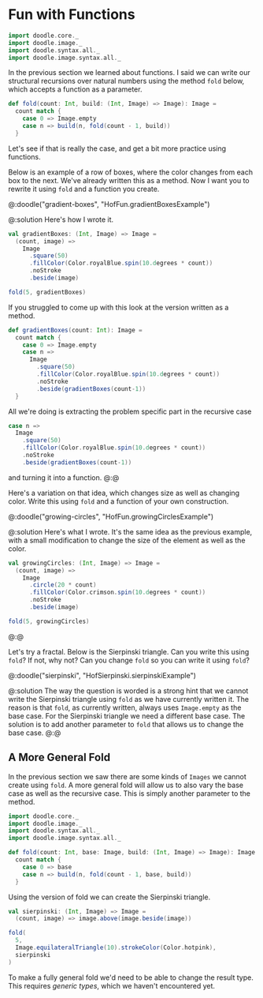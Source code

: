 # Fun with Functions

```scala mdoc:invisible
import doodle.core._
import doodle.image._
import doodle.syntax.all._
import doodle.image.syntax.all._
```

In the previous section we learned about functions. I said we can write our structural recursions over natural numbers using the method `fold` below, which accepts a function as a parameter.

```scala mdoc:silent
def fold(count: Int, build: (Int, Image) => Image): Image =
  count match {
    case 0 => Image.empty
    case n => build(n, fold(count - 1, build))
  }
```

Let's see if that is really the case, and get a bit more practice using functions.

Below is an example of a row of boxes, where the color changes from each box to the next. We've already written this as a method. Now I want you to rewrite it using `fold` and a function you create.

@:doodle("gradient-boxes", "HofFun.gradientBoxesExample")

@:solution
Here's how I wrote it.

```scala mdoc:silent
val gradientBoxes: (Int, Image) => Image =
  (count, image) =>
    Image
      .square(50)
      .fillColor(Color.royalBlue.spin(10.degrees * count))
      .noStroke
      .beside(image)
```
```scala
fold(5, gradientBoxes)
```

If you struggled to come up with this look at the version written as a method.

```scala mdoc:silent
def gradientBoxes(count: Int): Image =
  count match {
    case 0 => Image.empty
    case n => 
      Image
        .square(50)
        .fillColor(Color.royalBlue.spin(10.degrees * count))
        .noStroke
        .beside(gradientBoxes(count-1))
  }
```

All we're doing is extracting the problem specific part in the recursive case

```scala
case n => 
  Image
    .square(50)
    .fillColor(Color.royalBlue.spin(10.degrees * count))
    .noStroke
    .beside(gradientBoxes(count-1))
```

and turning it into a function.
@:@

Here's a variation on that idea, which changes size as well as changing color. Write this using `fold` and a function of your own construction.

@:doodle("growing-circles", "HofFun.growingCirclesExample")

@:solution
Here's what I wrote. It's the same idea as the previous example, with a small modification to change the size of the element as well as the color.

```scala mdoc:silent
val growingCircles: (Int, Image) => Image =
  (count, image) =>
    Image
      .circle(20 * count)
      .fillColor(Color.crimson.spin(10.degrees * count))
      .noStroke
      .beside(image)
```

```scala
fold(5, growingCircles)
```
@:@

Let's try a fractal. Below is the Sierpinski triangle. Can you write this using `fold`? If not, why not? Can you change `fold` so you can write it using `fold`?

@:doodle("sierpinski", "HofSierpinski.sierpinskiExample")

@:solution
The way the question is worded is a strong hint that we cannot write the Sierpinski triangle using `fold` as we have currently written it. The reason is that `fold`, as currently written, always uses `Image.empty` as the base case. For the Sierpinski triangle we need a different base case. The solution is to add another parameter to `fold` that allows us to change the base case.
@:@


## A More General Fold

In the previous section we saw there are some kinds of `Images` we cannot create using `fold`. A more general fold will allow us to also vary the base case as well as the recursive case. This is simply another parameter to the method.

```scala mdoc:invisible:reset
import doodle.core._
import doodle.image._
import doodle.syntax.all._
import doodle.image.syntax.all._
```
```scala mdoc:silent
def fold(count: Int, base: Image, build: (Int, Image) => Image): Image =
  count match {
    case 0 => base
    case n => build(n, fold(count - 1, base, build))
  }
```

Using the version of fold we can create the Sierpinski triangle. 

```scala mdoc:silent
val sierpinski: (Int, Image) => Image =
  (count, image) => image.above(image.beside(image))

fold(
  5,
  Image.equilateralTriangle(10).strokeColor(Color.hotpink),
  sierpinski
)
```

To make a fully general fold we'd need to be able to change the result type. This requires *generic types*, which we haven't encountered yet. 

